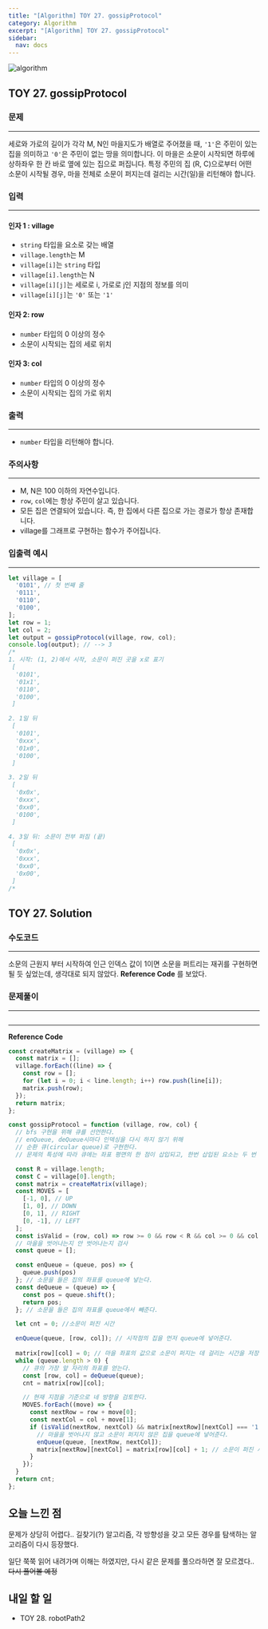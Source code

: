 ```yaml
---
title: "[Algorithm] TOY 27. gossipProtocol"
category: Algorithm
excerpt: "[Algorithm] TOY 27. gossipProtocol"
sidebar:
  nav: docs
---
```


![algorithm](https://user-images.githubusercontent.com/83164003/131701318-f0ff36c4-1fcc-4f21-b978-18a9d8ec3386.jpg)
## TOY 27. gossipProtocol
### 문제
---
세로와 가로의 길이가 각각 M, N인 마을지도가 배열로 주어졌을 때, `'1'`은 주민이 있는 집을 의미하고 `'0'`은 주민이 없는 땅을 의미합니다. 이 마을은 소문이 시작되면 하루에 상하좌우 한 칸 바로 옆에 있는 집으로 퍼집니다. 특정 주민의 집 (R, C)으로부터 어떤 소문이 시작될 경우, 마을 전체로 소문이 퍼지는데 걸리는 시간(일)을 리턴해야 합니다.


### 입력
---
#### 인자 1 : village
- `string` 타입을 요소로 갖는 배열
- `village.length`는 M
- `village[i]`는 `string` 타입
- `village[i].length`는 N
- `village[i][j]`는 세로로 i, 가로로 j인 지점의 정보를 의미
- `village[i][j]`는 `'0'` 또는 `'1'`

#### 인자 2: row
- `number` 타입의 0 이상의 정수
- 소문이 시작되는 집의 세로 위치

#### 인자 3: col
- `number` 타입의 0 이상의 정수
- 소문이 시작되는 집의 가로 위치

### 출력
---
- `number` 타입을 리턴해야 합니다.

### 주의사항
---
- M, N은 100 이하의 자연수입니다.
- `row`, `col`에는 항상 주민이 살고 있습니다.
- 모든 집은 연결되어 있습니다. 즉, 한 집에서 다른 집으로 가는 경로가 항상 존재합니다.
- village를 그래프로 구현하는 함수가 주어집니다.

### 입출력 예시
---
```javascript
let village = [
  '0101', // 첫 번째 줄
  '0111',
  '0110',
  '0100',
];
let row = 1;
let col = 2;
let output = gossipProtocol(village, row, col);
console.log(output); // --> 3
/*
1. 시작: (1, 2)에서 시작, 소문이 퍼진 곳을 x로 표기
 [
  '0101',
  '01x1',
  '0110',
  '0100',
 ]

2. 1일 뒤
 [
  '0101',
  '0xxx',
  '01x0',
  '0100',
 ]

3. 2일 뒤
 [
  '0x0x',
  '0xxx',
  '0xx0',
  '0100',
 ]

4. 3일 뒤: 소문이 전부 퍼짐 (끝)
 [
  '0x0x',
  '0xxx',
  '0xx0',
  '0x00',
 ]
/*
```

## TOY 27. Solution
### 수도코드
---
소문의 근원지 부터 시작하여 인근 인덱스 값이 1이면 소문을 퍼트리는 재귀를 구현하면 될 듯 싶었는데, 생각대로 되지 않았다. **Reference Code** 를 보았다.


### 문제풀이
---
```javascript

```
--- 
**Reference Code**
```javascript
const createMatrix = (village) => {
  const matrix = [];
  village.forEach((line) => {
    const row = [];
    for (let i = 0; i < line.length; i++) row.push(line[i]);
    matrix.push(row);
  });
  return matrix;
};

const gossipProtocol = function (village, row, col) {
  // bfs 구현을 위해 큐를 선언한다.
  // enQueue, deQueue시마다 인덱싱을 다시 하지 않기 위해
  // 순환 큐(circular queue)로 구현한다.
  // 문제의 특성에 따라 큐에는 좌표 평면의 한 점이 삽입되고, 한번 삽입된 요소는 두 번 다시 삽입되지 않는다.

  const R = village.length;
  const C = village[0].length;
  const matrix = createMatrix(village);
  const MOVES = [
    [-1, 0], // UP
    [1, 0], // DOWN
    [0, 1], // RIGHT
    [0, -1], // LEFT
  ];
  const isValid = (row, col) => row >= 0 && row < R && col >= 0 && col < C;
  // 마을을 벗어나는지 안 벗어나는지 검사
  const queue = [];

  const enQueue = (queue, pos) => {
    queue.push(pos)
  }; // 소문을 들은 집의 좌표를 queue에 넣는다.
  const deQueue = (queue) => {
    const pos = queue.shift();
    return pos;
  }; // 소문을 들은 집의 좌표를 queue에서 빼준다.

  let cnt = 0; //소문이 퍼진 시간

  enQueue(queue, [row, col]); // 시작점의 집을 먼저 queue에 넣어준다.
  
  matrix[row][col] = 0; // 마을 좌표의 값으로 소문이 퍼지는 데 걸리는 시간을 저장
  while (queue.length > 0) {
    // 큐의 가장 앞 자리의 좌표를 얻는다.
    const [row, col] = deQueue(queue);
    cnt = matrix[row][col];

    // 현재 지점을 기준으로 네 방향을 검토한다.
    MOVES.forEach((move) => {
      const nextRow = row + move[0];
      const nextCol = col + move[1];
      if (isValid(nextRow, nextCol) && matrix[nextRow][nextCol] === '1') { 
        // 마을을 벗어나지 않고 소문이 퍼지지 않은 집을 queue에 넣어준다.
        enQueue(queue, [nextRow, nextCol]);
        matrix[nextRow][nextCol] = matrix[row][col] + 1; // 소문이 퍼진 시간 증가
      }
    });
  }
  return cnt;
};
```

## 오늘 느낀 점
문제가 상당히 어렵다.. 길찾기(?) 알고리즘, 각 방향성을 갖고 모든 경우를 탐색하는 알고리즘이 다시 등장했다. 

일단 쭉쭉 읽어 내려가며 이해는 하였지만, 다시 같은 문제를 풀으라하면 잘 모르겠다.. ~~다시 풀어볼 예정~~


## 내일 할 일
- TOY 28. robotPath2
